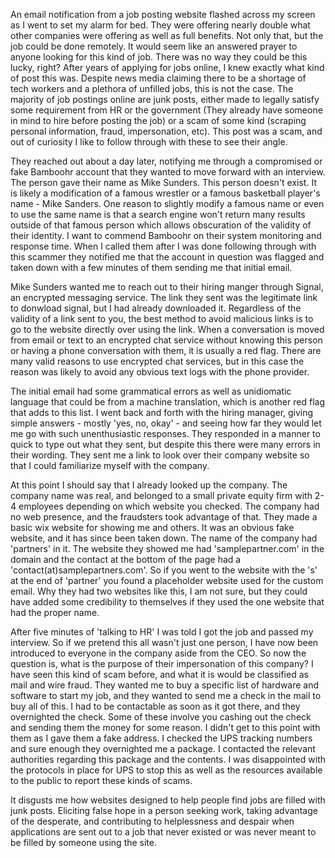 An email notification from a job posting website flashed across my screen as I went to set my alarm for bed. They were offering nearly double what other companies were offering as well as full benefits. Not only that, but the job could be done remotely. It would seem like an answered prayer to anyone looking for this kind of job. There was no way they could be this lucky, right? After years of applying for jobs online, I knew exactly what kind of post this was. Despite news media claiming there to be a shortage of tech workers and a plethora of unfilled jobs, this is not the case. The majority of job postings online are junk posts, either made to legally satisfy some requirement from HR or the government (They already have someone in mind to hire before posting the job) or a scam of some kind (scraping personal information, fraud, impersonation, etc). This post was a scam, and out of curiosity I like to follow through with these to see their angle. 

They reached out about a day later, notifying me through a compromised or fake Bamboohr account that they wanted to move forward with an interview. The person gave their name as Mike Sunders. This person doesn't exist. It is likely a modification of a famous wrestler or a famous basketball player's name - Mike Sanders. One reason to slightly modify a famous name or even to use the same name is that a search engine won't return many results outside of that famous person which allows obscuration of the validity of their identity. I want to commend Bamboohr on their system monitoring and response time. When I called them after I was done following through with this scammer they notified me that the account in question was flagged and taken down with a few minutes of them sending me that initial email.

Mike Sunders wanted me to reach out to their hiring manger through Signal, an encrypted messaging service. The link they sent was the legitimate link to donwload signal, but I had already downloaded it. Regardless of the validity of a link sent to you, the best method to avoid malicious links is to go to the website directly over using the link. When a conversation is moved from email or text to an encrypted chat service without knowing this person or having a phone conversation with them, it is usually a red flag. There are many valid reasons to use encrypted chat services, but in this case the reason was likely to avoid any obvious text logs with the phone provider. 

The initial email had some grammatical errors as well as unidiomatic language that could be from a machine translation, which is another red flag that adds to this list. I went back and forth with the hiring manager, giving simple answers - mostly 'yes, no, okay' - and seeing how far they would let me go with such unenthusiastic responses. They responded in a manner to quick to type out what they sent, but despite this there were many errors in their wording. They sent me a link to look over their company website so that I could familiarize myself with the company.

At this point I should say that I already looked up the company. The company name was real, and belonged to a small private equity firm with 2-4 employees depending on which website you checked. The company had no web presence, and the fraudsters took advantage of that. They made a basic wix website for showing me and others. It was an obvious fake website, and it has since been taken down. The name of the company had 'partners' in it. The website they showed me had 'samplepartner.com' in the domain and the contact at the bottom of the page had a 'contact(at)samplepartners.com'. So if you went to the website with the 's' at the end of 'partner' you found a placeholder website used for the custom email. Why they had two websites like this, I am not sure, but they could have added some credibility to themselves if they used the one website that had the proper name. 

After five minutes of 'talking to HR' I was told I got the job and passed my interview. So if we pretend this all wasn't just one person, I have now been introduced to everyone in the company aside from the CEO. So now the question is, what is the purpose of their impersonation of this company? I have seen this kind of scam before, and what it is would be classified as mail and wire fraud. They wanted me to buy a specific list of hardware and software to start my job, and they wanted to send me a check in the mail to buy all of this. I had to be contactable as soon as it got there, and they overnighted the check. Some of these involve you cashing out the check and sending them the money for some reason. I didn't get to this point with them as I gave them a fake address. I checked the UPS tracking numbers and sure enough they overnighted me a package. I contacted the relevant authorities regarding this package and the contents. I was disappointed with the protocols in place for UPS to stop this as well as the resources available to the public to report these kinds of scams. 

It disgusts me how websites designed to help people find jobs are filled with junk posts. Eliciting false hope in a person seeking work, taking advantage of the desperate, and contributing to helplessness and despair when applications are sent out to a job that never existed or was never meant to be filled by someone using the site. 
